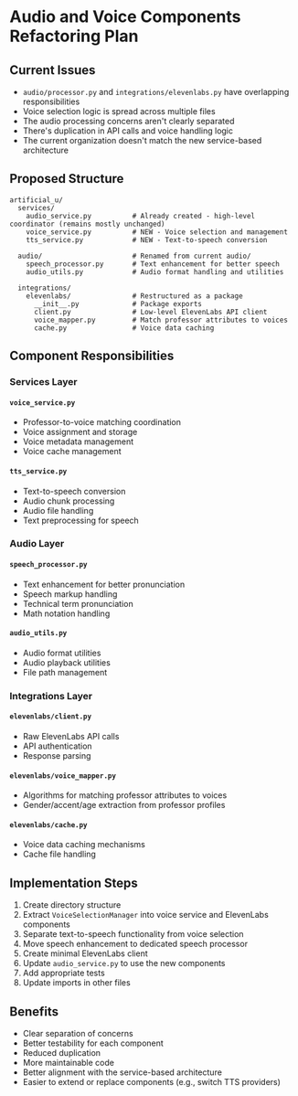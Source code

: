 # Audio and Voice Components Refactoring Plan

## Current Issues

- `audio/processor.py` and `integrations/elevenlabs.py` have overlapping responsibilities
- Voice selection logic is spread across multiple files
- The audio processing concerns aren't clearly separated
- There's duplication in API calls and voice handling logic
- The current organization doesn't match the new service-based architecture

## Proposed Structure

```
artificial_u/
  services/
    audio_service.py          # Already created - high-level coordinator (remains mostly unchanged)
    voice_service.py          # NEW - Voice selection and management
    tts_service.py            # NEW - Text-to-speech conversion
  
  audio/                      # Renamed from current audio/
    speech_processor.py       # Text enhancement for better speech
    audio_utils.py            # Audio format handling and utilities
  
  integrations/
    elevenlabs/               # Restructured as a package
      __init__.py             # Package exports
      client.py               # Low-level ElevenLabs API client
      voice_mapper.py         # Match professor attributes to voices
      cache.py                # Voice data caching
```

## Component Responsibilities

### Services Layer

#### `voice_service.py`

- Professor-to-voice matching coordination
- Voice assignment and storage
- Voice metadata management
- Voice cache management

#### `tts_service.py`

- Text-to-speech conversion
- Audio chunk processing
- Audio file handling
- Text preprocessing for speech

### Audio Layer

#### `speech_processor.py`

- Text enhancement for better pronunciation
- Speech markup handling
- Technical term pronunciation
- Math notation handling

#### `audio_utils.py`

- Audio format utilities
- Audio playback utilities
- File path management

### Integrations Layer

#### `elevenlabs/client.py`

- Raw ElevenLabs API calls
- API authentication
- Response parsing

#### `elevenlabs/voice_mapper.py`

- Algorithms for matching professor attributes to voices
- Gender/accent/age extraction from professor profiles

#### `elevenlabs/cache.py`

- Voice data caching mechanisms
- Cache file handling

## Implementation Steps

1. Create directory structure
2. Extract `VoiceSelectionManager` into voice service and ElevenLabs components
3. Separate text-to-speech functionality from voice selection
4. Move speech enhancement to dedicated speech processor
5. Create minimal ElevenLabs client
6. Update `audio_service.py` to use the new components
7. Add appropriate tests
8. Update imports in other files

## Benefits

- Clear separation of concerns
- Better testability for each component
- Reduced duplication
- More maintainable code
- Better alignment with the service-based architecture
- Easier to extend or replace components (e.g., switch TTS providers)
